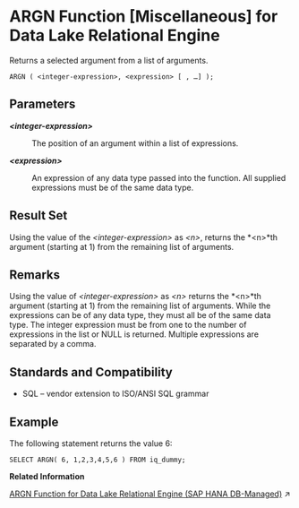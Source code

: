 <!-- loioa53342da84f21015892d9495d775376f -->

# ARGN Function \[Miscellaneous\] for Data Lake Relational Engine

Returns a selected argument from a list of arguments.



```
ARGN ( <integer-expression>, <expression> [ , …] );
```



<a name="loioa53342da84f21015892d9495d775376f__ARGN_parm1"/>

## Parameters


<dl>
<dt><b>

*<integer-expression\>*

</b></dt>
<dd>

The position of an argument within a list of expressions.



</dd><dt><b>

*<expression\>*

</b></dt>
<dd>

An expression of any data type passed into the function. All supplied expressions must be of the same data type.



</dd>
</dl>



<a name="loioa53342da84f21015892d9495d775376f__ARGN_returns1"/>

## Result Set

Using the value of the *<integer-expression\>* as *<n\>*, returns the *<n\>*th argument \(starting at 1\) from the remaining list of arguments.



<a name="loioa53342da84f21015892d9495d775376f__ARGN_remarks1"/>

## Remarks

Using the value of *<integer-expression\>* as *<n\>* returns the *<n\>*th argument \(starting at 1\) from the remaining list of arguments. While the expressions can be of any data type, they must all be of the same data type. The integer expression must be from one to the number of expressions in the list or NULL is returned. Multiple expressions are separated by a comma.



<a name="loioa53342da84f21015892d9495d775376f__ARGN_standards1"/>

## Standards and Compatibility

-   SQL – vendor extension to ISO/ANSI SQL grammar



<a name="loioa53342da84f21015892d9495d775376f__ARGN_examples1"/>

## Example

The following statement returns the value 6:

```
SELECT ARGN( 6, 1,2,3,4,5,6 ) FROM iq_dummy;
```

**Related Information**  


[ARGN Function for Data Lake Relational Engine (SAP HANA DB-Managed)](https://help.sap.com/viewer/a898e08b84f21015969fa437e89860c8/2024_1_QRC/en-US/fa3998bd27284db3b8f25033b4130aba.html "Returns a selected argument from a list of arguments.") :arrow_upper_right:

